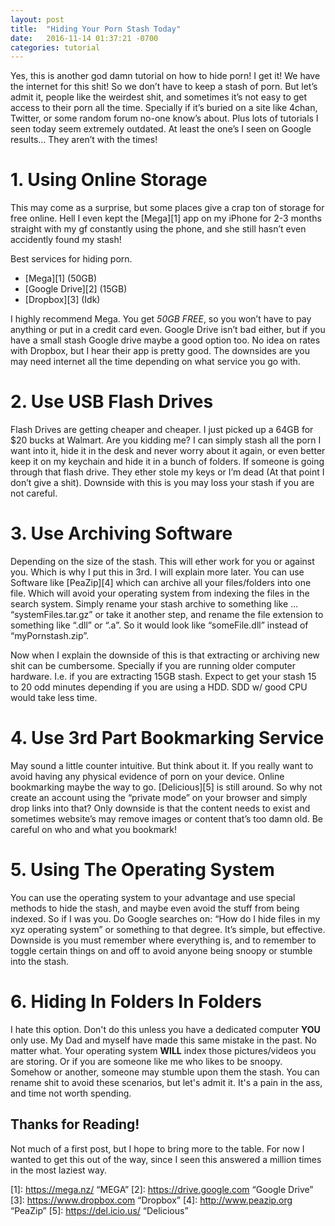 ```yaml
---
layout: post
title:  "Hiding Your Porn Stash Today"
date:   2016-11-14 01:37:21 -0700
categories: tutorial
---
```



Yes, this is another god damn tutorial on how to hide porn! I get it! We have the internet for this shit! So we don’t have to keep a stash of porn. But let’s admit it, people like the weirdest shit, and sometimes it’s not easy to get access to their porn all the time. Specially if it’s buried on a site like 4chan, Twitter, or some random forum no-one know’s about. Plus lots of tutorials I seen today seem extremely outdated. At least the one’s I seen on Google results… They aren’t with the times!


# 1. Using Online Storage


This may come as a surprise, but some places give a crap ton of storage for free online. Hell I even kept the [Mega][1] app on my iPhone for 2-3 months straight with my gf constantly using the phone, and she still hasn’t even accidently found my stash!


Best services for hiding porn.


- [Mega][1] (50GB)
- [Google Drive][2] (15GB)
- [Dropbox][3] (Idk)


I highly recommend Mega. You get *50GB FREE*, so you won’t have to pay anything or put in a credit card even. Google Drive isn’t bad either, but if you have a small stash Google drive maybe a good option too. No idea on rates with Dropbox, but I hear their app is pretty good. The downsides are you may need internet all the time depending on what service you go with.



# 2. Use USB Flash Drives


Flash Drives are getting cheaper and cheaper. I just picked up a 64GB for $20 bucks at Walmart. Are you kidding me? I can simply stash all the porn I want into it, hide it in the desk and never worry about it again, or even better keep it on my keychain and hide it in a bunch of folders. If someone is going through that flash drive. They ether stole my keys or I’m dead (At that point I don’t give a shit). Downside with this is you may loss your stash if you are not careful.


# 3. Use Archiving Software


Depending on the size of the stash. This will ether work for you or against you. Which is why I put this in 3rd. I will explain more later. You can use Software like [PeaZip][4] which can archive all your files/folders into one file. Which will avoid your operating system from indexing the files in the search system. Simply rename your stash archive to something like … “systemFiles.tar.gz” or take it another step, and rename the file extension to something like “.dll” or “.a”. So it would look like “someFile.dll” instead of “myPornstash.zip”.


Now when I explain the downside of this is that extracting or archiving new shit can be cumbersome. Specially if you are running older computer hardware. I.e. if you are extracting 15GB stash. Expect to get your stash 15 to 20 odd minutes depending if you are using a HDD. SDD w/ good CPU would take less time.

# 4. Use 3rd Part Bookmarking Service

May sound a little counter intuitive. But think about it. If you really want to avoid having any physical evidence of porn on your device. Online bookmarking maybe the way to go. [Delicious][5] is still around. So why not create an account using the “private mode” on your browser and simply drop links into that? Only downside is that the content needs to exist and sometimes website’s may remove images or content that’s too damn old. Be careful on who and what you bookmark!

# 5. Using The Operating System

You can use the operating system to your advantage and use special methods to hide the stash, and maybe even avoid the stuff from being indexed. So if I was you. Do Google searches on: “How do I hide files in my xyz operating system” or something to that degree. It’s simple, but effective. Downside is you must remember where everything is, and to remember to toggle certain things on and off to avoid anyone being snoopy or stumble into the stash.


# 6. Hiding In Folders In Folders

I hate this option. Don't do this unless you have a dedicated computer **YOU** only use. My Dad and myself have made this same mistake in the past. No matter what. Your operating system **WILL** index those pictures/videos you are storing. Or if you are someone like me who likes to be snoopy. Somehow or another, someone may stumble upon them the stash. You can rename shit to avoid these scenarios, but let's admit it. It's a pain in the ass, and time not worth spending.

## Thanks for Reading!

Not much of a first post, but I hope to bring more to the table. For now I wanted to get this out of the way, since I seen this answered a million times in the most laziest way.


[1]: https://mega.nz/ “MEGA”
[2]: https://drive.google.com “Google Drive”
[3]: https://www.dropbox.com “Dropbox”
[4]: http://www.peazip.org “PeaZip”
[5]: https://del.icio.us/ “Delicious”